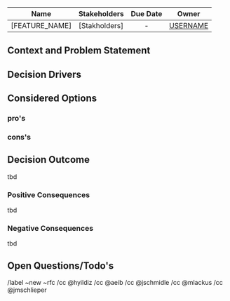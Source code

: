 | Name           | Stakeholders  | Due Date | Owner                         |
| -------------- | ------------- | :------: | ----------------------------- |
| [FEATURE_NAME] | [Stakholders] |    -     | [USERNAME](mailto:[USERMAIL]) |

## Context and Problem Statement

## Decision Drivers

## Considered Options

### pro's

### cons's

## Decision Outcome

tbd

### Positive Consequences

tbd

### Negative Consequences

tbd

## Open Questions/Todo's

/label ~new ~rfc
/cc @hyildiz
/cc @aeib
/cc @jschmidle
/cc @mlackus
/cc @jmschlieper
